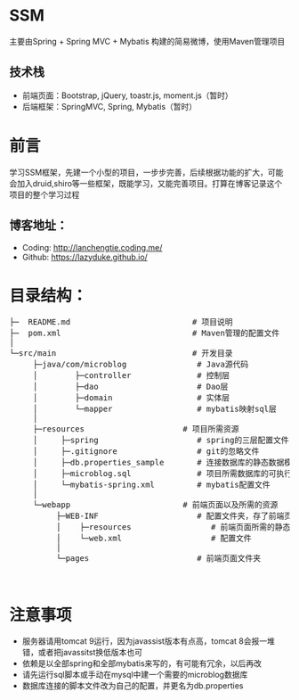 # SSM
主要由Spring + Spring MVC + Mybatis 构建的简易微博，使用Maven管理项目
## 技术栈
* 前端页面：Bootstrap, jQuery, toastr.js, moment.js（暂时）
* 后端框架：SpringMVC, Spring, Mybatis（暂时）
# 前言
学习SSM框架，先建一个小型的项目，一步步完善，后续根据功能的扩大，可能会加入druid,shiro等一些框架，既能学习，又能完善项目。打算在博客记录这个项目的整个学习过程
  ## 博客地址：
  * Coding: http://lanchengtie.coding.me/
  * Github: https://lazyduke.github.io/
# 目录结构：
<pre>
├─  README.md                          # 项目说明
├─  pom.xml                            # Maven管理的配置文件
│
└─src/main                             # 开发目录
     ├─java/com/microblog               # Java源代码
     │        ├─controller              # 控制层
     │        ├─dao                     # Dao层
     │        ├─domain                  # 实体层
     │        └─mapper                  # mybatis映射sql层
     │
     ├─resources                     # 项目所需资源
     │     ├─spring                     # spring的三层配置文件
     │     ├─.gitignore                 # git的忽略文件
     │     ├─db.properties_sample       # 连接数据库的静态数据模板
     │     ├─microblog.sql              # 项目所需数据库的可执行sql文件
     │     └─mybatis-spring.xml         # mybatis配置文件
     │
     └─webapp                        # 前端页面以及所需的资源
          ├─WEB-INF                     # 配置文件夹，存了前端页面所需的静态资源和
          │    ├─resources                 # 前端页面所需的静态资源
          │    └─web.xml                   # 配置文件
          │
          └─pages                       # 前端页面文件夹
</pre>     
# 注意事项
* 服务器请用tomcat 9运行，因为javassist版本有点高，tomcat 8会报一堆错，或者把javassitst换低版本也可
* 依赖是以全部spring和全部mybatis来写的，有可能有冗余，以后再改
* 请先运行sql脚本或手动在mysql中建一个需要的microblog数据库
* 数据库连接的脚本文件改为自己的配置，并更名为db.properties
